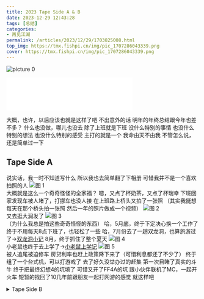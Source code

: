 ```yaml
---
title: 2023 Tape Side A & B
date: 2023-12-29 12:43:28
tags: [总结]
categories: 
- 再见江湖
permalink: /articles/2023/12/29/1703825008.html
top_img: https://tmx.fishpi.cn/img/pic_1707286043339.png
cover: https://tmx.fishpi.cn/img/pic_1707286043339.png
--- 
```

![picture 0](https://tmx.fishpi.cn/img/pic_1707286043339.png)  


<iframe frameborder="no" border="0" marginwidth="0" marginheight="0" width=330 height=86 src="//music.163.com/outchain/player?type=2&id=1924062187&auto=0&height=66"></iframe>

大概，也许，以后应该也就是这样了吧
不出意外的话
明年的年终总结跟今年也差不多？
什么也没做，哪儿也没去
除了上班就是下班
没什么特别的事情
也没什么特别的想法
也没什么特别的感受
主打的就是一个
我命由天不由我
不管怎么说，还是简单过一下

## Tape Side A
说实话，我一时不知道写什么
所以我也去简单翻了下相册
可惜我并不是一个喜欢拍照的人
![图 1](https://tmx.fishpi.cn/img/pic_1703825841181.png)  
大概就是这么一个奇奇怪怪的全家福？
嗯，又点了杯奶茶，又点了杯瑞幸
下班回家发现车被人堵了，打挪车也没人接
在上班路上桥头又拍了一张照
（其实我挺想每天在那个桥头拍一张照
然后一年的照片做成一个视频）
![图 2](https://tmx.fishpi.cn/img/pic_1703826041086.png)  
又去逛大润发了
![图 3](https://tmx.fishpi.cn/img/pic_1703826085031.png)  
（为什么我总是拍这些奇奇怪怪的东西）
哈，5月底，终于下定决心换一个工作了
终于不用每天8点下班了，也轻松了一些
哈，7月份去了一趟双龙洞，也算旅游过了->[双龙洞小记](https://sszsj.com/articles/2023/07/17/1689558830000.html)
8月，终于抓住了整个夏天
![图 4](https://tmx.fishpi.cn/img/pic_1703826373590.png)  
小老鼠也终于去上学了->[小老鼠上学记](https://sszsj.com/articles/2023/09/25/1695622847.html)
![图 5](https://tmx.fishpi.cn/img/pic_1703826883059.png)  
被人追尾被迫修车
房贷利率也赶上政策降下来了（可惜利息都还了不少了）
终于组了一个台式机，可以打游戏了
去了好久没举办过的赶集
第一次目睹了真实的斗牛
终于把最终幻想4的坑填了
可惜又开了FF4A的坑
跟小伙伴联机了MC，一起开火车
短暂的找回了10几年前跟朋友一起打网游的感觉
就这样吧

<details>
<summary>Tape Side B</summary>
浑浑噩噩，一年就过去了<br/>
睁眼，闭眼，一天就过去了<br/>
每天都感觉有很多事要做<br/>
却什么也没做<br/>
都不知道要做什么<br/>
极其容易发怒的特性依旧没有改掉<br/>
关键我发火了一时半会就好不了<br/>
不过我大概是已经弃疗了<br/>
反正已经是这样了<br/>
本来从不发愁的我<br/>
也开始愁这愁那<br/>
大部分时间情绪都很糟糕<br/>
换工作前24小时待命（不过后续我都不来管了）<br/>
领导晚上看我在外面电脑前就不爽<br/>
唉~<br/>
我想有点时间做点自己的东西也不行<br/>
弃疗了，谁让我是一个轻易放弃的人呢<br/>
现在反而在公司情绪能好一点<br/>
大概不用愁那么多的事情了吧<br/>
大概一辈子就这样了<br/>
谁让我早就认命了呢<br/>
轻松愉快不属于我<br/>
总要有人下地狱的<br/>
</details>